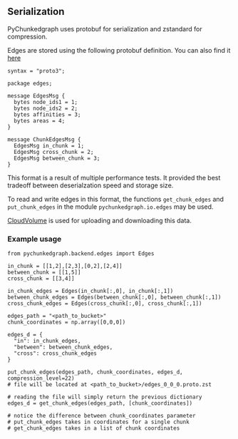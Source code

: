 ## Serialization

PyChunkedgraph uses protobuf for serialization and zstandard for compression.

Edges are stored using the following protobuf definition.
You can also find it [here](https://github.com/seung-lab/PyChunkedGraph/blob/akhilesh-jobs-layer-dependency/pychunkedgraph/io/protobuf/chunkEdges.proto)

```
syntax = "proto3";

package edges;

message EdgesMsg {
  bytes node_ids1 = 1;
  bytes node_ids2 = 2;
  bytes affinities = 3;
  bytes areas = 4;
}

message ChunkEdgesMsg {
  EdgesMsg in_chunk = 1;
  EdgesMsg cross_chunk = 2;
  EdgesMsg between_chunk = 3;
}
```

This format is a result of multiple performance tests.
It provided the best tradeoff between deserialzation speed and storage size.

To read and write edges in this format, the functions `get_chunk_edges` and `put_chunk_edges`
in the module `pychunkedgraph.io.edges` may be used.

[CloudVolume](https://github.com/seung-lab/cloud-volume) is used for uploading and downloading this data. 

### Example usage

```
from pychunkedgraph.backend.edges import Edges

in_chunk = [[1,2],[2,3],[0,2],[2,4]]
between_chunk = [[1,5]]
cross_chunk = [[3,4]]

in_chunk_edges = Edges(in_chunk[:,0], in_chunk[:,1])
between_chunk_edges = Edges(between_chunk[:,0], between_chunk[:,1])
cross_chunk_edges = Edges(cross_chunk[:,0], cross_chunk[:,1])

edges_path = "<path_to_bucket>"
chunk_coordinates = np.array([0,0,0])

edges_d = {
  "in": in_chunk_edges,
  "between": between_chunk_edges,
  "cross": cross_chunk_edges
}

put_chunk_edges(edges_path, chunk_coordinates, edges_d, compression_level=22)
# file will be located at <path_to_bucket>/edges_0_0_0.proto.zst

# reading the file will simply return the previous dictionary
edges_d = get_chunk_edges(edges_path, [chunk_coordinates])

# notice the difference between chunk_coordinates parameter
# put_chunk_edges takes in coordinates for a single chunk
# get_chunk_edges takes in a list of chunk coordinates
```
